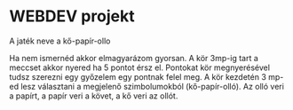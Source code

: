 # WEBDEV projekt

A jaték neve a kő-papír-ollo

Ha nem ismernéd akkor elmagyarázom gyorsan. A kör 3mp-ig tart a meccset akkor nyered ha 5 pontot érsz el. Pontokat kör megnyerésével tudsz szerezni egy győzelem egy pontnak felel meg. A kör kezdetén 3 mp-ed lesz választani a megjelenő szimbolumokból (kő-papír-olló). Az olló veri a papírt, a papír veri a követ, a kő veri az ollót.
